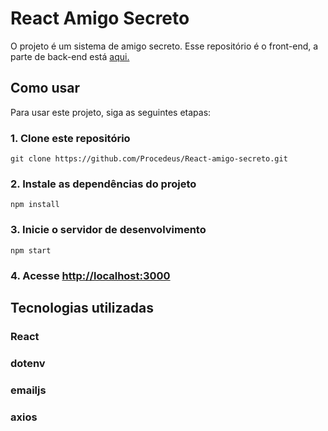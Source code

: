 # React Amigo Secreto
O projeto é um sistema de amigo secreto.
Esse repositório é o front-end, a parte de back-end está [aqui.](https://github.com/Procedeus/Api-amigo-secreto)

## Como usar
Para usar este projeto, siga as seguintes etapas:


### 1. Clone este repositório
`git clone https://github.com/Procedeus/React-amigo-secreto.git`

### 2. Instale as dependências do projeto
`npm install`

### 3. Inicie o servidor de desenvolvimento
`npm start`

### 4. Acesse [http://localhost:3000](http://localhost:3000)

## Tecnologias utilizadas
### React
### dotenv
### emailjs
### axios
